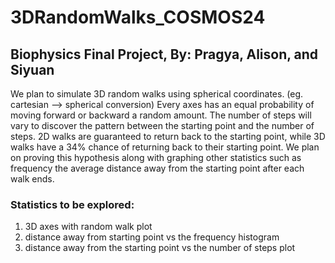 # 3DRandomWalks_COSMOS24
## Biophysics Final Project, By: Pragya, Alison, and Siyuan

We plan to simulate 3D random walks using spherical coordinates. (eg. cartesian --> spherical conversion) Every axes has an equal probability of moving forward or backward a random amount. The number of steps will vary to discover the pattern between the starting point and the number of steps. 2D walks are guaranteed to return back to the starting point, while 3D walks have a 34% chance of returning back to their starting point. We plan on proving this hypothesis along with graphing other statistics such as frequency the average distance away from the starting point after each walk ends.

### Statistics to be explored:
1) 3D axes with random walk plot
2) distance away from starting point vs the frequency histogram
3) distance away from the starting point vs the number of steps plot
